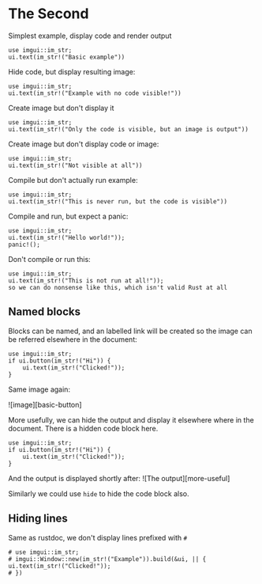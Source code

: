 # The Second

Simplest example, display code and render output

```imgui-example
use imgui::im_str;
ui.text(im_str!("Basic example"))
```

Hide code, but display resulting image:
```imgui-example,hide_code
use imgui::im_str;
ui.text(im_str!("Example with no code visible!"))
```

Create image but don't display it
```imgui-example,hide_output
use imgui::im_str;
ui.text(im_str!("Only the code is visible, but an image is output"))
```

Create image but don't display code or image:
```imgui-example,hide
use imgui::im_str;
ui.text(im_str!("Not visible at all"))
```

Compile but don't actually run example:
```imgui-example,no_run
use imgui::im_str;
ui.text(im_str!("This is never run, but the code is visible"))
```

Compile and run, but expect a panic:
```imgui-example,should_panic
use imgui::im_str;
ui.text(im_str!("Hello world!"));
panic!();
```

Don't compile or run this:
```imgui-example,ignore
use imgui::im_str;
ui.text(im_str!("This is not run at all!"));
so we can do nonsense like this, which isn't valid Rust at all
```

## Named blocks

Blocks can be named, and an labelled link will be created so the image
can be referred elsewhere in the document:

```imgui-example,name=basic-button
use imgui::im_str;
if ui.button(im_str!("Hi")) {
    ui.text(im_str!("Clicked!"));
}
```

Same image again:

![image][basic-button]


More usefully, we can hide the output and display it elsewhere where in the document. There is a hidden code block here.

```imgui-example,name=more-useful,hide_output
use imgui::im_str;
if ui.button(im_str!("Hi")) {
    ui.text(im_str!("Clicked!"));
}
```

And the output is displayed shortly after:
![The output][more-useful]

Similarly we could use `hide` to hide the code block also.


## Hiding lines

Same as rustdoc, we don't display lines prefixed with `#`

```imgui-example
# use imgui::im_str;
# imgui::Window::new(im_str!("Example")).build(&ui, || {
ui.text(im_str!("Clicked!"));
# })
```
